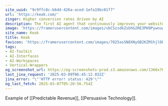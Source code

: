 ```yaml
---
site_uuid: "9c9ffc8c-b6dd-426a-aced-1efa19bc01f7"
url: 'https://keak.com/'
zinger: Higher conversion rates driven by AI
description: The first AI agent that continuously improves your website.
image: 'https://framerusercontent.com/images/vbCSzsdkZsbhG2RE3PH9PywnugU.png'
site_name: Keak
title: Keak
favicon: 'https://framerusercontent.com/images/7O25asSN8XNyGB2KZM1hjlOLpBU.png'
tags:
- AI-Toolkit
- AI-Interfaces
- AI-Workspaces
- Vertical-Wrappers
og_screenshot_url: https://og-screenshots-prod.s3.amazonaws.com/1366x768/80/false/63033a854db0b80858ff877b6d86a9955819656564a9e5cb8d58e997951f0ccb.jpeg
last_jina_request: '2025-03-09T06:45:12.032Z'
jina_error: "\"'HTTP error! status: 429'\""
og_last_fetch: 2025-03-07T05:20:56.754Z
---
```

Example of [[Predictable Revenue]], [[Persuasive Technology]].
